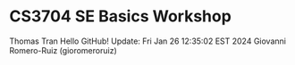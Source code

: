 # CS3704 SE Basics Workshop
Thomas Tran
Hello GitHub!
Update: Fri Jan 26 12:35:02 EST 2024
Giovanni Romero-Ruiz (gioromeroruiz)
